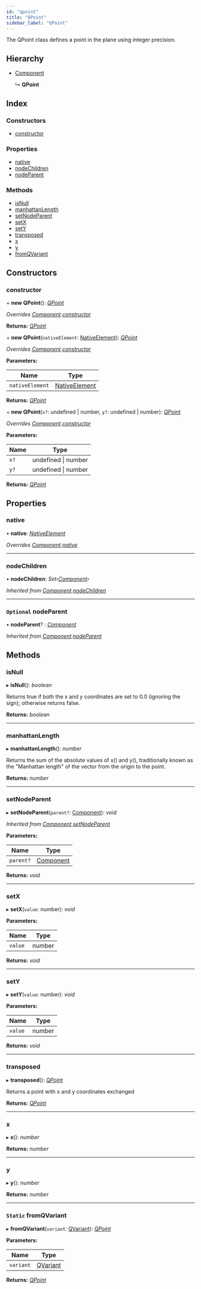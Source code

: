 ```yaml
---
id: "qpoint"
title: "QPoint"
sidebar_label: "QPoint"
---
```


The QPoint class defines a point in the plane using integer precision.

## Hierarchy

* [Component](component.md)

  ↳ **QPoint**

## Index

### Constructors

* [constructor](qpoint.md#constructor)

### Properties

* [native](qpoint.md#native)
* [nodeChildren](qpoint.md#nodechildren)
* [nodeParent](qpoint.md#optional-nodeparent)

### Methods

* [isNull](qpoint.md#isnull)
* [manhattanLength](qpoint.md#manhattanlength)
* [setNodeParent](qpoint.md#setnodeparent)
* [setX](qpoint.md#setx)
* [setY](qpoint.md#sety)
* [transposed](qpoint.md#transposed)
* [x](qpoint.md#x)
* [y](qpoint.md#y)
* [fromQVariant](qpoint.md#static-fromqvariant)

## Constructors

###  constructor

\+ **new QPoint**(): *[QPoint](qpoint.md)*

*Overrides [Component](component.md).[constructor](component.md#constructor)*

**Returns:** *[QPoint](qpoint.md)*

\+ **new QPoint**(`nativeElement`: [NativeElement](../globals.md#nativeelement)): *[QPoint](qpoint.md)*

*Overrides [Component](component.md).[constructor](component.md#constructor)*

**Parameters:**

Name | Type |
------ | ------ |
`nativeElement` | [NativeElement](../globals.md#nativeelement) |

**Returns:** *[QPoint](qpoint.md)*

\+ **new QPoint**(`x?`: undefined | number, `y?`: undefined | number): *[QPoint](qpoint.md)*

*Overrides [Component](component.md).[constructor](component.md#constructor)*

**Parameters:**

Name | Type |
------ | ------ |
`x?` | undefined &#124; number |
`y?` | undefined &#124; number |

**Returns:** *[QPoint](qpoint.md)*

## Properties

###  native

• **native**: *[NativeElement](../globals.md#nativeelement)*

*Overrides [Component](component.md).[native](component.md#abstract-native)*

___

###  nodeChildren

• **nodeChildren**: *Set‹[Component](component.md)›*

*Inherited from [Component](component.md).[nodeChildren](component.md#nodechildren)*

___

### `Optional` nodeParent

• **nodeParent**? : *[Component](component.md)*

*Inherited from [Component](component.md).[nodeParent](component.md#optional-nodeparent)*

## Methods

###  isNull

▸ **isNull**(): *boolean*

Returns true if both the x and y coordinates are set to 0.0 (ignoring the sign); otherwise returns false.

**Returns:** *boolean*

___

###  manhattanLength

▸ **manhattanLength**(): *number*

Returns the sum of the absolute values of x() and y(), traditionally known as the "Manhattan length" of the vector from the origin to the point.

**Returns:** *number*

___

###  setNodeParent

▸ **setNodeParent**(`parent?`: [Component](component.md)): *void*

*Inherited from [Component](component.md).[setNodeParent](component.md#setnodeparent)*

**Parameters:**

Name | Type |
------ | ------ |
`parent?` | [Component](component.md) |

**Returns:** *void*

___

###  setX

▸ **setX**(`value`: number): *void*

**Parameters:**

Name | Type |
------ | ------ |
`value` | number |

**Returns:** *void*

___

###  setY

▸ **setY**(`value`: number): *void*

**Parameters:**

Name | Type |
------ | ------ |
`value` | number |

**Returns:** *void*

___

###  transposed

▸ **transposed**(): *[QPoint](qpoint.md)*

Returns a point with x and y coordinates exchanged

**Returns:** *[QPoint](qpoint.md)*

___

###  x

▸ **x**(): *number*

**Returns:** *number*

___

###  y

▸ **y**(): *number*

**Returns:** *number*

___

### `Static` fromQVariant

▸ **fromQVariant**(`variant`: [QVariant](qvariant.md)): *[QPoint](qpoint.md)*

**Parameters:**

Name | Type |
------ | ------ |
`variant` | [QVariant](qvariant.md) |

**Returns:** *[QPoint](qpoint.md)*
